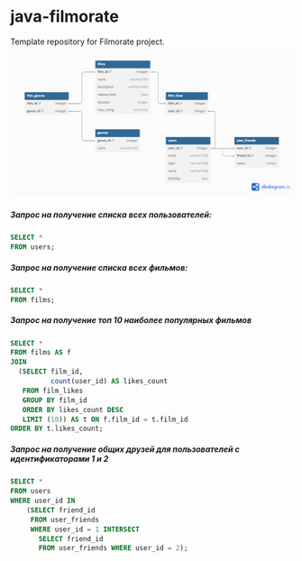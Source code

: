 # java-filmorate
Template repository for Filmorate project.
![Диаграмма таблицы проекта](https://github.com/Sergei-Lukashenko/java-filmorate/blob/add-review/Схема%20БД%20filmorate.png)

##### _Запрос на получение списка всех пользователей:_
```sql
SELECT *
FROM users;
```

##### _Запрос на получение списка всех фильмов:_
```sql
SELECT *
FROM films;
```
##### _Запрос на получение топ 10 наиболее популярных фильмов_
```sql
SELECT *
FROM films AS f
JOIN
  (SELECT film_id,
          count(user_id) AS likes_count
   FROM film_likes
   GROUP BY film_id
   ORDER BY likes_count DESC
   LIMIT (10)) AS t ON f.film_id = t.film_id
ORDER BY t.likes_count;
```
#####  Запрос на получение общих друзей для пользователей с идентификаторами 1 и 2
```sql
SELECT *
FROM users
WHERE user_id IN
    (SELECT friend_id
     FROM user_friends
     WHERE user_id = 1 INTERSECT
       SELECT friend_id
       FROM user_friends WHERE user_id = 2);
```